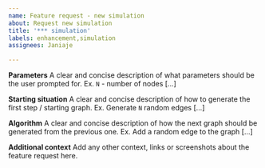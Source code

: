 ```yaml
---
name: Feature request - new simulation
about: Request new simulation
title: '*** simulation'
labels: enhancement,simulation
assignees: Janiaje

---
```


**Parameters**
A clear and concise description of what parameters should be the user prompted for.
Ex. `N` - number of nodes [...]

**Starting situation**
A clear and concise description of how to generate the first step / starting graph.
Ex. Generate `N` random edges [...]

**Algorithm**
A clear and concise description of how the next graph should be generated from the previous one.
Ex. Add a random edge to the graph [...]

**Additional context**
Add any other context, links or screenshots about the feature request here.
